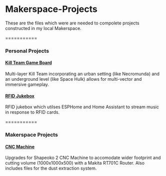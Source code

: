 # Makerspace-Projects
 These are the files which were are needed to compolete projects constructed in my local Makerspace.

===========

### Personal Projects

#### [Kill Team Game Board](https://github.com/Jayson-Q/Makerspace-Projects/tree/main/Kill%20Team%20Board)
Multi-layer Kill Team incorporating an urban setting (like Necromunda) and an underground level (like Space Hulk) allows for multi-vector and immersive gameplay.
 
#### [RFID Jukebox](https://github.com/Jayson-Q/Makerspace-Projects/tree/main/RFID%20Jukebox)
RFID jukebox which utilses ESPHome and Home Assistant to stream music in response to RFID cards.

===========

### Makerspace Projects

#### [CNC Machine](https://github.com/Jayson-Q/Makerspace-Projects/tree/main/CNC%20Machine)
Upgrades for Shapeoko 2 CNC Machine to accomodate wider footprint and cutting volume (1000x1000x500) with a Makita RT701C Router. Also includes files for the dust extraction system.
